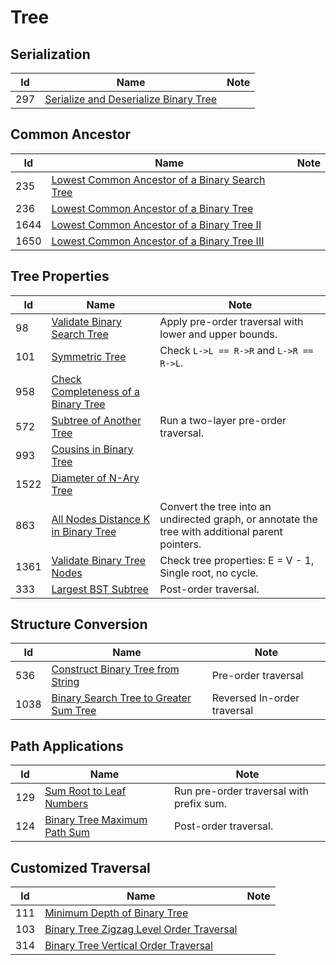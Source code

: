 # Tree

## Serialization
| Id      | Name                                        | Note               |
|---------|---------------------------------------------|--------------------|
| 297     |  <a href="https://github.com/ZSShen/Hacking-Tech-Interview/blob/main/AlgorithmDesign/src/297_Serialize_and_Deserialize_Binary_Tree.cpp" target="_blank">Serialize and Deserialize Binary Tree</a>|  |


## Common Ancestor
| Id      | Name                                        | Note               |
|---------|---------------------------------------------|--------------------|
| 235     |  <a href="https://github.com/ZSShen/Hacking-Tech-Interview/blob/main/AlgorithmDesign/src/235_Lowest_Common_Ancestor_of_a_Binary_Search_Tree.cpp" target="_blank">Lowest Common Ancestor of a Binary Search Tree</a>|  |
| 236     |  <a href="https://github.com/ZSShen/Hacking-Tech-Interview/blob/main/AlgorithmDesign/src/235_Lowest_Common_Ancestor_of_a_Binary_Tree.cpp" target="_blank">Lowest Common Ancestor of a Binary Tree</a>|  |
| 1644     |  <a href="https://github.com/ZSShen/Hacking-Tech-Interview/blob/main/AlgorithmDesign/src/1644_Lowest_Common_Ancestor_of_a_Binary_Tree_II.cpp" target="_blank">Lowest Common Ancestor of a Binary Tree II</a>|  |
| 1650     |  <a href="https://github.com/ZSShen/Hacking-Tech-Interview/blob/main/AlgorithmDesign/src/1644_Lowest_Common_Ancestor_of_a_Binary_Tree_III.cpp" target="_blank">Lowest Common Ancestor of a Binary Tree III</a>|  |


## Tree Properties
| Id      | Name                                        | Note               |
|---------|---------------------------------------------|--------------------|
| 98     |  <a href="https://github.com/ZSShen/Hacking-Tech-Interview/blob/main/AlgorithmDesign/src/98_Validate_Binary_Search_Tree.cpp" target="_blank">Validate Binary Search Tree</a>| Apply pre-order traversal with lower and upper bounds. |
| 101     |  <a href="https://github.com/ZSShen/Hacking-Tech-Interview/blob/main/AlgorithmDesign/src/101_Symmetric_Tree.cpp" target="_blank">Symmetric Tree</a>| Check `L->L == R->R` and `L->R == R->L`. |
| 958     |  <a href="https://github.com/ZSShen/Hacking-Tech-Interview/blob/main/AlgorithmDesign/src/958_Check_Completeness_of_a_Binary_Tree.cpp" target="_blank">Check Completeness of a Binary Tree</a>|  |
| 572     |  <a href="https://github.com/ZSShen/Hacking-Tech-Interview/blob/main/AlgorithmDesign/src/572_Subtree_of_Another_Tree.cpp" target="_blank">Subtree of Another Tree</a>| Run a two-layer pre-order traversal. |
| 993     |  <a href="https://github.com/ZSShen/Hacking-Tech-Interview/blob/main/AlgorithmDesign/src/993_Cousins_in_Binary_Tree.cpp" target="_blank">Cousins in Binary Tree</a>|  |
| 1522     |  <a href="https://github.com/ZSShen/Hacking-Tech-Interview/blob/main/AlgorithmDesign/src/1522_Diameter_of_N-Ary_Tree.cpp" target="_blank">Diameter of N-Ary Tree</a>|  |
| 863     |  <a href="https://github.com/ZSShen/Hacking-Tech-Interview/blob/main/AlgorithmDesign/src/863_All_Nodes_Distance_K_in_Binary_Tree.cpp" target="_blank">All Nodes Distance K in Binary Tree</a>| Convert the tree into an undirected graph, or annotate the tree with additional parent pointers. |
| 1361     |  <a href="https://github.com/ZSShen/Hacking-Tech-Interview/blob/main/AlgorithmDesign/src/1361_Validate_Binary_Tree_Nodes.cpp" target="_blank">Validate Binary Tree Nodes</a>| Check tree properties: E = V - 1, Single root, no cycle. |
| 333     |  <a href="https://github.com/ZSShen/Hacking-Tech-Interview/blob/main/AlgorithmDesign/src/333_Largest_BST_Subtree.cpp" target="_blank">Largest BST Subtree</a>| Post-order traversal. |


## Structure Conversion
| Id      | Name                                        | Note               |
|---------|---------------------------------------------|--------------------|
| 536     |  <a href="https://github.com/ZSShen/Hacking-Tech-Interview/blob/main/AlgorithmDesign/src/536_Construct_Binary_Tree_from_String.cpp" target="_blank">Construct Binary Tree from String</a>| Pre-order traversal |
| 1038     |  <a href="https://github.com/ZSShen/Hacking-Tech-Interview/blob/main/AlgorithmDesign/src/1038_Binary_Search_Tree_to_Greater_Sum_Tree.cpp" target="_blank">Binary Search Tree to Greater Sum Tree</a>| Reversed In-order traversal |


## Path Applications
| Id      | Name                                        | Note               |
|---------|---------------------------------------------|--------------------|
| 129     |  <a href="https://github.com/ZSShen/Hacking-Tech-Interview/blob/main/AlgorithmDesign/src/129_Sum_Root_to_Leaf_Numbers.cpp" target="_blank">Sum Root to Leaf Numbers</a>| Run pre-order traversal with prefix sum. |
| 124     |  <a href="https://github.com/ZSShen/Hacking-Tech-Interview/blob/main/AlgorithmDesign/src/124_Binary_Tree_Maximum_Path_Sum.cpp" target="_blank">Binary Tree Maximum Path Sum</a>| Post-order traversal. |


## Customized Traversal
| Id      | Name                                        | Note               |
|---------|---------------------------------------------|--------------------|
| 111     |  <a href="https://github.com/ZSShen/Hacking-Tech-Interview/blob/main/AlgorithmDesign/src/111_Minimum_Depth_of_Binary_Tree.cpp" target="_blank">Minimum Depth of Binary Tree</a>|  |
| 103     |  <a href="https://github.com/ZSShen/Hacking-Tech-Interview/blob/main/AlgorithmDesign/src/103_Binary_Tree_Zigzag_Level_Order_Traversal.cpp" target="_blank">Binary Tree Zigzag Level Order Traversal</a>|  |
| 314     |  <a href="https://github.com/ZSShen/Hacking-Tech-Interview/blob/main/AlgorithmDesign/src/314_Binary_Tree_Vertical_Order_Traversal.cpp" target="_blank">Binary Tree Vertical Order Traversal</a>|  |
